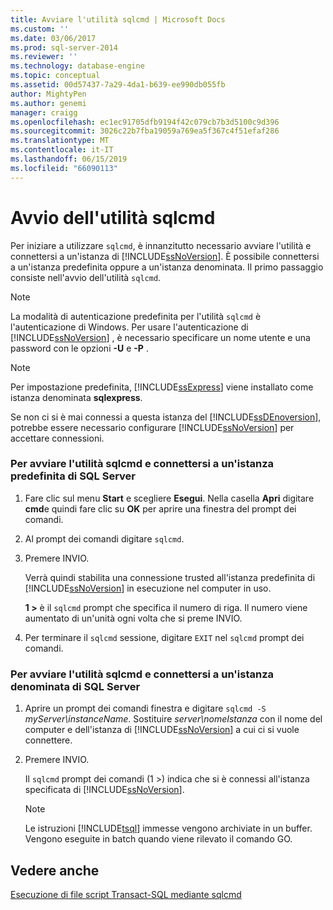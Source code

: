```yaml
---
title: Avviare l'utilità sqlcmd | Microsoft Docs
ms.custom: ''
ms.date: 03/06/2017
ms.prod: sql-server-2014
ms.reviewer: ''
ms.technology: database-engine
ms.topic: conceptual
ms.assetid: 00d57437-7a29-4da1-b639-ee990db055fb
author: MightyPen
ms.author: genemi
manager: craigg
ms.openlocfilehash: ec1ec91705dfb9194f42c079cb7b3d5100c9d396
ms.sourcegitcommit: 3026c22b7fba19059a769ea5f367c4f51efaf286
ms.translationtype: MT
ms.contentlocale: it-IT
ms.lasthandoff: 06/15/2019
ms.locfileid: "66090113"
---
```

# <a name="start-the-sqlcmd-utility"></a>Avvio dell'utilità sqlcmd
  Per iniziare a utilizzare `sqlcmd`, è innanzitutto necessario avviare l'utilità e connettersi a un'istanza di [!INCLUDE[ssNoVersion](../../includes/ssnoversion-md.md)]. È possibile connettersi a un'istanza predefinita oppure a un'istanza denominata. Il primo passaggio consiste nell'avvio dell'utilità `sqlcmd`.  
  
> [!NOTE]  
>  La modalità di autenticazione predefinita per l'utilità `sqlcmd` è l'autenticazione di Windows. Per usare l'autenticazione di [!INCLUDE[ssNoVersion](../../includes/ssnoversion-md.md)] , è necessario specificare un nome utente e una password con le opzioni **-U** e **-P** .  
  
> [!NOTE]  
>  Per impostazione predefinita, [!INCLUDE[ssExpress](../../includes/ssexpress-md.md)] viene installato come istanza denominata **sqlexpress**.  
  
 Se non ci si è mai connessi a questa istanza del [!INCLUDE[ssDEnoversion](../../includes/ssdenoversion-md.md)], potrebbe essere necessario configurare [!INCLUDE[ssNoVersion](../../includes/ssnoversion-md.md)] per accettare connessioni.  
  
### <a name="to-start-the-sqlcmd-utility-and-connect-to-a-default-instance-of-sql-server"></a>Per avviare l'utilità sqlcmd e connettersi a un'istanza predefinita di SQL Server  
  
1.  Fare clic sul menu **Start** e scegliere **Esegui**. Nella casella **Apri** digitare **cmd**e quindi fare clic su **OK** per aprire una finestra del prompt dei comandi.  
  
2.  Al prompt dei comandi digitare `sqlcmd`.  
  
3.  Premere INVIO.  
  
     Verrà quindi stabilita una connessione trusted all'istanza predefinita di [!INCLUDE[ssNoVersion](../../includes/ssnoversion-md.md)] in esecuzione nel computer in uso.  
  
     **1 >** è il `sqlcmd` prompt che specifica il numero di riga. Il numero viene aumentato di un'unità ogni volta che si preme INVIO.  
  
4.  Per terminare il `sqlcmd` sessione, digitare `EXIT` nel `sqlcmd` prompt dei comandi.  
  
### <a name="to-start-the-sqlcmd-utility-and-connect-to-a-named-instance-of-sql-server"></a>Per avviare l'utilità sqlcmd e connettersi a un'istanza denominata di SQL Server  
  
1.  Aprire un prompt dei comandi finestra e digitare `sqlcmd -S` *myServer\instanceName*. Sostituire *server\nomeIstanza* con il nome del computer e dell'istanza di [!INCLUDE[ssNoVersion](../../includes/ssnoversion-md.md)] a cui ci si vuole connettere.  
  
2.  Premere INVIO.  
  
     Il `sqlcmd` prompt dei comandi (1 >) indica che si è connessi all'istanza specificata di [!INCLUDE[ssNoVersion](../../includes/ssnoversion-md.md)].  
  
    > [!NOTE]  
    >  Le istruzioni [!INCLUDE[tsql](../../includes/tsql-md.md)] immesse vengono archiviate in un buffer. Vengono eseguite in batch quando viene rilevato il comando GO.  
  
## <a name="see-also"></a>Vedere anche  
 [Esecuzione di file script Transact-SQL mediante sqlcmd](sqlcmd-run-transact-sql-script-files.md)  
  
  
